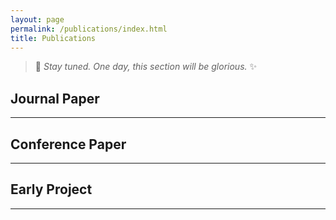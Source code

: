 ```yaml
---
layout: page
permalink: /publications/index.html
title: Publications
---
```


> 📮 *Stay tuned. One day, this section will be glorious.* ✨

## Journal Paper

---


## Conference Paper


---

## Early Project

---


<br>
<br>
